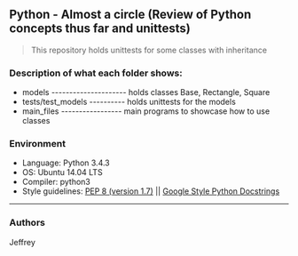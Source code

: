 ## Python - Almost a circle (Review of Python concepts thus far and unittests)
> This repository holds unittests for some classes with inheritance

### Description of what each folder shows:
* models --------------------- holds classes Base, Rectangle, Square
* tests/test_models ---------- holds unittests for the models
* main_files ----------------- main programs to showcase how to use classes

### Environment
* Language: Python 3.4.3
* OS: Ubuntu 14.04 LTS
* Compiler: python3
* Style guidelines: [PEP 8 (version 1.7)](https://www.python.org/dev/peps/pep-0008/) || [Google Style Python Docstrings](http://sphinxcontrib-napoleon.readthedocs.io/en/latest/example_google.html)   
---
### Authors
Jeffrey

